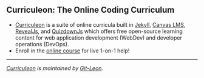 ## Curriculeon: The Online Coding Curriculum
* [Curriculeon](https://curriculeon.github.io/Curriculeon/) is a suite of online curricula built in [Jekyll](https://jekyllrb.com/), [Canvas LMS](https://github.com/instructure/canvas-lms/wiki), [RevealJs](https://github.com/hakimel/reveal.js/), and [QuizdownJs](https://github.com/bonartm/quizdown-js) which offers free open-source learning content for web application development (WebDev) and developer operations (DevOps).
* Enroll in the [online course](https://bit.ly/curriculeon-courses) for live 1-on-1 help!
<hr>

_[Curriculeon](https://curriculeon.github.io/Curriculeon/) is maintained by [Git-Leon](https://github.com/Git-Leon)._
